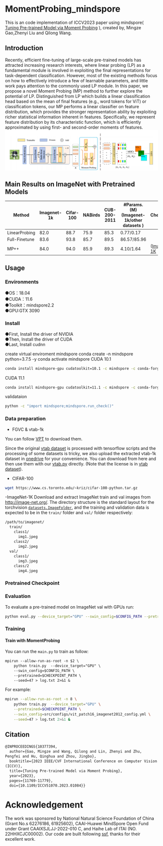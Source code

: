 # MomentProbing_mindspore

This is an code implementation of ICCV2023 paper using mindspore( [Tuning Pre-trained Model via Moment Probing](https://ieeexplore.ieee.org/document/10377394) ), created by, Mingze Gao,Zhenyi Liu and Qilong Wang.


## Introduction
Recently, efficient fine-tuning of large-scale pre-trained models has attracted increasing research interests, where linear probing (LP) as a fundamental module is involved in exploiting the final representations for task-dependent classification. However, most of the existing methods focus on how to effectively introduce a few of learnable parameters, and little work pays attention to the commonly used LP module. In this paper, we propose a novel Moment Probing (MP) method to further explore the potential of LP. Distinguished from LP which builds a linear classification head based on the mean of final features (e.g., word tokens for ViT) or classification tokens, our MP performs a linear classifier on feature distribution, which provides the stronger representation ability by exploiting richer statistical information inherent in features. Specifically, we represent feature distribution by its characteristic function, which is efficiently approximated by using first- and second-order moments of features.
![Poster](fig/fig.png)

## Main Results on ImageNet with Pretrained Models


|Method          | Imagenet-1k | Cifar-100 | NABirds |CUB-200-2011| #Params.(M) (Imagenet-1k/other datasets )| Checkpoint                                                          |
| ------------------ | ----- | ------- | ----- | ----------------|--------------------|------------------------ |  
| LinearProbing  |  82.0 | 88.7 |   75.9  |    85.3|0.77/0.17           | |  
| Full-Finetune   |83.6 |   93.8| 85.7  |89.5|86.57/85.96 ||  
| MP++   | 84.0 |  94.0  |  85.9   |  89.3       |   4.10/1.64  |([Imagenet-1K ](https)  |  


## Usage
### Environments
●OS：18.04  
●CUDA：11.6  
●Toolkit：mindspore2.2  
●GPU:GTX 3090 

### Install

●First, Install the driver of NVIDIA  
●Then, Install the driver of CUDA  
●Last, Install cudnn  

create virtual enviroment mindspore
conda create -n mindspore python=3.7.5 -y
conda activate mindspore
CUDA 10.1 
```bash
conda install mindspore-gpu cudatoolkit=10.1 -c mindspore -c conda-forge
```
CUDA 11.1 
```bash
conda install mindspore-gpu cudatoolkit=11.1 -c mindspore -c conda-forge
```
validataion 
```bash
python -c "import mindspore;mindspore.run_check()"
```
### Data preparation


- FGVC & vtab-1k

You can follow [VPT](https://github.com/KMnP/vpt) to download them. 

Since the original [vtab dataset](https://github.com/google-research/task_adaptation/tree/master/task_adaptation/data) is processed with tensorflow scripts and the processing of some datasets is tricky, we also upload the extracted vtab-1k dataset in [onedrive](https://shanghaitecheducn-my.sharepoint.com/:f:/g/personal/liandz_shanghaitech_edu_cn/EnV6eYPVCPZKhbqi-WSJIO8BOcyQwDwRk6dAThqonQ1Ycw?e=J884Fp) for your convenience. You can download from here and then use them with our [vtab.py](https://github.com/dongzelian/SSF/blob/main/data/vtab.py) directly. (Note that the license is in [vtab dataset](https://github.com/google-research/task_adaptation/tree/master/task_adaptation/data)).



- CIFAR-100
```bash
wget https://www.cs.toronto.edu/~kriz/cifar-100-python.tar.gz
```
-ImageNet-1K
Download and extract ImageNet train and val images from http://image-net.org/. 
The directory structure is the standard layout for the torchvision [`datasets.ImageFolder`](https://pytorch.org/docs/stable/torchvision/datasets.html#imagefolder), 
and the training and validation data is expected to be in the `train/` folder and `val/` folder respectively:

```
/path/to/imagenet/
  train/
    class1/
      img1.jpeg
    class2/
      img2.jpeg
  val/
    class1/
      img3.jpeg
    class/2
      img4.jpeg
```
### Pretrained Checkpoint

### Evaluation

To evaluate a pre-trained model on ImageNet val with GPUs run:

```bash
python eval.py --device_target="GPU" --swin_config=$CONFIG_PATH --pretrained=$CHECKPOINT_PATH > eval.log 2>&1 &
```


### Training

#### Train with MomentProbing

You can run the `main.py` to train as follow:

```
mpirun --allow-run-as-root -n $2 \
    python train.py  --device_target="GPU" \
    --swin_config=$CONFIG_PATH \
    --pretrained=$CHECKPOINT_PATH \
    --seed=47 > log.txt 2>&1 &
```
For example:

```bash
mpirun --allow-run-as-root -n 8 \
    python train.py  --device_target="GPU" \
    --pretrained=$CHECKPOINT_PATH \
    --swin_config=src/configs/vit_patch16_imagenet2012_config.yml \
    --seed=47 > log.txt 2>&1 &

```

## Citation

```
@INPROCEEDINGS{10377394,
  author={Gao, Mingze and Wang, Qilong and Lin, Zhenyi and Zhu, Pengfei and Hu, Qinghua and Zhou, Jingbo},
  booktitle={2023 IEEE/CVF International Conference on Computer Vision (ICCV)}, 
  title={Tuning Pre-trained Model via Moment Probing}, 
  year={2023},
  pages={11769-11779},
  doi={10.1109/ICCV51070.2023.01084}}

```

# Acknowledgement
The work was sponsored by National Natural Science Foundation of China (Grant No.s 62276186, 61925602),  CAAI-Huawei MindSpore Open Fund under Grant CAAIXSJLJJ-2022-010 C, and Haihe Lab of ITAI (NO. 22HHXCJC00002). 
Our code are built following [ssf](https://github.com/securesocketfunneling/ssf), thanks for their excellent work. 
